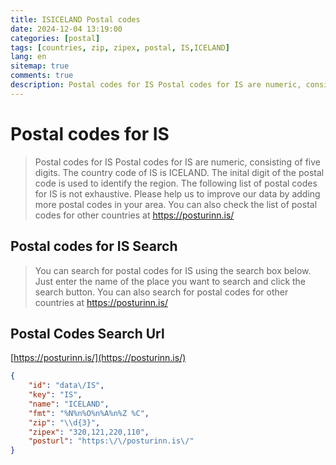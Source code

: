 ```yaml
---
title: ISICELAND Postal codes 
date: 2024-12-04 13:19:00
categories: [postal]
tags: [countries, zip, zipex, postal, IS,ICELAND]
lang: en
sitemap: true
comments: true
description: Postal codes for IS Postal codes for IS are numeric, consisting of five digits. The country code of IS is ICELAND. The inital digit of the postal code is used to identify the region. The following list of postal codes for IS is not exhaustive. Please help us to improve our data by adding more postal codes in your area. You can also check the list of postal codes for other countries at https://posturinn.is/
---
```


# Postal codes for IS
> Postal codes for IS Postal codes for IS are numeric, consisting of five digits. The country code of IS is ICELAND. The inital digit of the postal code is used to identify the region. The following list of postal codes for IS is not exhaustive. Please help us to improve our data by adding more postal codes in your area. You can also check the list of postal codes for other countries at https://posturinn.is/

## Postal codes for IS Search 
> You can search for postal codes for IS using the search box below. Just enter the name of the place you want to search and click the search button. You can also search for postal codes for other countries at https://posturinn.is/

## Postal Codes Search Url

[https://posturinn.is/](https://posturinn.is/)
```json
{
    "id": "data\/IS",
    "key": "IS",
    "name": "ICELAND",
    "fmt": "%N%n%O%n%A%n%Z %C",
    "zip": "\\d{3}",
    "zipex": "320,121,220,110",
    "posturl": "https:\/\/posturinn.is\/"
}
```
